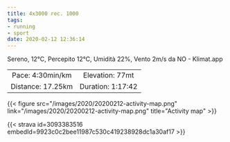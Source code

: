 ```yaml
---
title: 4x3000 rec. 1000
tags:
- running
- sport
date: 2020-02-12 12:36:14
---
```

Sereno, 12°C, Percepito 12°C, Umidità 22%, Vento 2m/s da NO - Klimat.app

| | |
| :-: | :-: |
| Pace: 4:30min/km | Elevation: 77mt |
| Distance: 17.25km | Duration: 1:17:42 |



{{< figure src="/images/2020/20200212-activity-map.png" link="/images/2020/20200212-activity-map.png" title="Activity map" >}}


{{< strava id=3093383516 embedId=9923c0c2bee11987c530c419238928dc1a30af17 >}}
